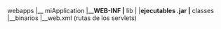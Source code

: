 webapps
    |__ miApplication
                |____WEB-INF
                            |__ lib
                            |      |__ejecutables .jar
                            |__ classes
                                    |__binarios
                                    |__web.xml (rutas de los servlets)